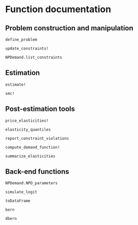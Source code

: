 # Function documentation
## Problem construction and manipulation
```@docs
define_problem
```

```@docs
update_constraints!
```

```@docs
NPDemand.list_constraints
```

## Estimation
```@docs
estimate!
```

```@docs
smc!
```

## Post-estimation tools
```@docs
price_elasticities!
```

```@docs
elasticity_quantiles
```

```@docs
report_constraint_violations
```

```@docs
compute_demand_function!
```

```@docs
summarize_elasticities
```

## Back-end functions
```@docs
NPDemand.NPD_parameters
```

```@docs
simulate_logit
```

```@docs
toDataFrame
```

```@docs
bern
```

```@docs
dbern
```